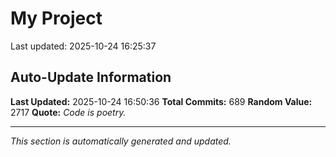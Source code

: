 # My Project


Last updated: 2025-10-24 16:25:37
























































































































































































































































































































































































































































































































































































































































































































































































































































































































































































































































































































## Auto-Update Information

**Last Updated:** 2025-10-24 16:50:36
**Total Commits:** 689
**Random Value:** 2717
**Quote:** _Code is poetry._

---
_This section is automatically generated and updated._
